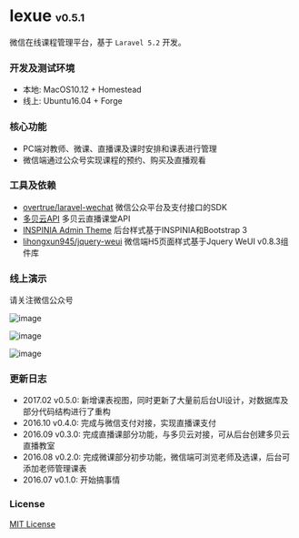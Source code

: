 # lexue <font size=4>v0.5.1</font>

微信在线课程管理平台，基于 `Laravel 5.2` 开发。

### 开发及测试环境

* 本地: MacOS10.12 + Homestead
* 线上: Ubuntu16.04 + Forge

### 核心功能

- PC端对教师、微课、直播课及课时安排和课表进行管理
- 微信端通过公众号实现课程的预约、购买及直播观看

### 工具及依赖

- [overtrue/laravel-wechat](https://github.com/overtrue/laravel-wechat) 微信公众平台及支付接口的SDK
- [多贝云API](http://docs.duobeiyun.com/) 多贝云直播课堂API
- [INSPINIA Admin Theme](https://wrapbootstrap.com/theme/inspinia-responsive-admin-theme-WB0R5L90S) 后台样式基于INSPINIA和Bootstrap 3
- [lihongxun945/jquery-weui](https://github.com/lihongxun945/jquery-weui) 微信端H5页面样式基于Jquery WeUI v0.8.3组件库

### 线上演示

请关注微信公众号

![image](https://github.com/thesudoteam/lexue/blob/master/public/images/qrcode_for_gh_bc197aa3e945_258.jpg)

![image](https://github.com/thesudoteam/lexue/blob/master/public/images/WechatIMG1.jpeg)

![image](https://github.com/thesudoteam/lexue/blob/master/public/images/WechatIMG2.jpeg)

### 更新日志

* 2017.02 v0.5.0: 新增课表视图，同时更新了大量前后台UI设计，对数据库及部分代码结构进行了重构
* 2016.10 v0.4.0: 完成与微信支付对接，实现直播课支付
* 2016.09 v0.3.0: 完成直播课部分功能，与多贝云对接，可从后台创建多贝云直播教室
* 2016.08 v0.2.0: 完成微课部分初步功能，微信端可浏览老师及选课，后台可添加老师管理课表
* 2016.07 v0.1.0: 开始搞事情

### License

[MIT License](https://opensource.org/licenses/MIT)